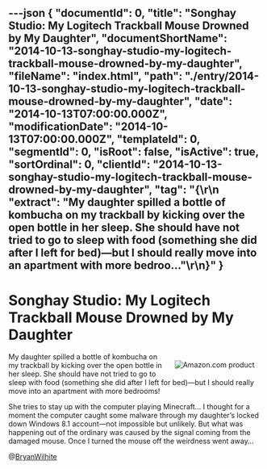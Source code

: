 ---json
{
  "documentId": 0,
  "title": "Songhay Studio: My Logitech Trackball Mouse Drowned by My Daughter",
  "documentShortName": "2014-10-13-songhay-studio-my-logitech-trackball-mouse-drowned-by-my-daughter",
  "fileName": "index.html",
  "path": "./entry/2014-10-13-songhay-studio-my-logitech-trackball-mouse-drowned-by-my-daughter",
  "date": "2014-10-13T07:00:00.000Z",
  "modificationDate": "2014-10-13T07:00:00.000Z",
  "templateId": 0,
  "segmentId": 0,
  "isRoot": false,
  "isActive": true,
  "sortOrdinal": 0,
  "clientId": "2014-10-13-songhay-studio-my-logitech-trackball-mouse-drowned-by-my-daughter",
  "tag": "{\r\n  \"extract\": \"My daughter spilled a bottle of kombucha on my trackball by kicking over the open bottle in her sleep. She should have not tried to go to sleep with food (something she did after I left for bed)—but I should really move into an apartment with more bedroo...\"\r\n}"
}
---

# Songhay Studio: My Logitech Trackball Mouse Drowned by My Daughter

[<img alt="Amazon.com product" src="http://ecx.images-amazon.com/images/I/41cNmbZDrqL._SL160_.jpg" style="float:right;margin:16px;">](http://www.amazon.com/exec/obidos/ASIN/B0043T7FXE/thekintespacec00A/ "Buy this product at Amazon.com!")

My daughter spilled a bottle of kombucha on my trackball by kicking over the open bottle in her sleep. She should have not tried to go to sleep with food (something she did after I left for bed)—but I should really move into an apartment with more bedrooms!

She tries to stay up with the computer playing Minecraft… I thought for a moment the computer caught some malware through my daughter’s locked down Windows 8.1 account—not impossible but unlikely. But what was happening out of the ordinary was caused by the signal coming from the damaged mouse. Once I turned the mouse off the weirdness went away…

@[BryanWilhite](https://twitter.com/BryanWilhite)
